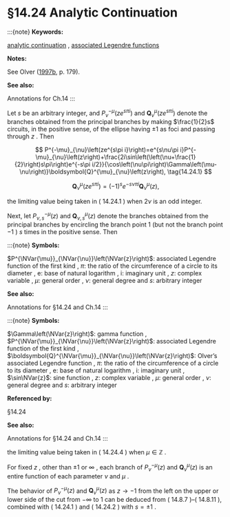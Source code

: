 # §14.24 Analytic Continuation

:::{note}
**Keywords:**

[analytic continuation](http://dlmf.nist.gov/search/search?q=analytic%20continuation) , [associated Legendre functions](http://dlmf.nist.gov/search/search?q=associated%20Legendre%20functions)

**Notes:**

See Olver ([1997b](./bib/O.html#bib1809 "Asymptotics and Special Functions"), p. 179).

**See also:**

Annotations for Ch.14
:::

Let $s$ be an arbitrary integer, and $P^{-\mu}_{\nu}\left(ze^{s\pi i}\right)$ and $\boldsymbol{Q}^{\mu}_{\nu}\left(ze^{s\pi i}\right)$ denote the branches obtained from the principal branches by making $\frac{1}{2}s$ circuits, in the positive sense, of the ellipse having $\pm 1$ as foci and passing through $z$ . Then


<a id="E1"></a>
$$
P^{-\mu}_{\nu}\left(ze^{s\pi i}\right)=e^{s\nu\pi i}P^{-\mu}_{\nu}\left(z\right)+\frac{2i\sin\left(\left(\nu+\frac{1}{2}\right)s\pi\right)e^{-s\pi i/2}}{\cos\left(\nu\pi\right)\Gamma\left(\mu-\nu\right)}\boldsymbol{Q}^{\mu}_{\nu}\left(z\right), \tag{14.24.1}
$$


<a id="E2"></a>
$$
\boldsymbol{Q}^{\mu}_{\nu}\left(ze^{s\pi i}\right)=(-1)^{s}e^{-s\nu\pi i}\boldsymbol{Q}^{\mu}_{\nu}\left(z\right), \tag{14.24.2}
$$

the limiting value being taken in ( 14.24.1 ) when $2\nu$ is an odd integer.

Next, let $P^{-\mu}_{\nu,s}\left(z\right)$ and $\boldsymbol{Q}^{\mu}_{\nu,s}\left(z\right)$ denote the branches obtained from the principal branches by encircling the branch point $1$ (but not the branch point $-1$ ) $s$ times in the positive sense. Then

:::{note}
**Symbols:**

$P^{\NVar{\mu}}_{\NVar{\nu}}\left(\NVar{z}\right)$: associated Legendre function of the first kind , $\pi$: the ratio of the circumference of a circle to its diameter , $\mathrm{e}$: base of natural logarithm , $\mathrm{i}$: imaginary unit , $z$: complex variable , $\mu$: general order , $\nu$: general degree and $s$: arbitrary integer

**See also:**

Annotations for §14.24 and Ch.14
:::

:::{note}
**Symbols:**

$\Gamma\left(\NVar{z}\right)$: gamma function , $P^{\NVar{\mu}}_{\NVar{\nu}}\left(\NVar{z}\right)$: associated Legendre function of the first kind , $\boldsymbol{Q}^{\NVar{\mu}}_{\NVar{\nu}}\left(\NVar{z}\right)$: Olver’s associated Legendre function , $\pi$: the ratio of the circumference of a circle to its diameter , $\mathrm{e}$: base of natural logarithm , $\mathrm{i}$: imaginary unit , $\sin\NVar{z}$: sine function , $z$: complex variable , $\mu$: general order , $\nu$: general degree and $s$: arbitrary integer

**Referenced by:**

§14.24

**See also:**

Annotations for §14.24 and Ch.14
:::

the limiting value being taken in ( 14.24.4 ) when $\mu\in\mathbb{Z}$ .

For fixed $z$ , other than $\pm 1$ or $\infty$ , each branch of $P^{-\mu}_{\nu}\left(z\right)$ and $\boldsymbol{Q}^{\mu}_{\nu}\left(z\right)$ is an entire function of each parameter $\nu$ and $\mu$ .

The behavior of $P^{-\mu}_{\nu}\left(z\right)$ and $\boldsymbol{Q}^{\mu}_{\nu}\left(z\right)$ as $z\to-1$ from the left on the upper or lower side of the cut from $-\infty$ to $1$ can be deduced from ( 14.8.7 )–( 14.8.11 ), combined with ( 14.24.1 ) and ( 14.24.2 ) with $s=\pm 1$ .
